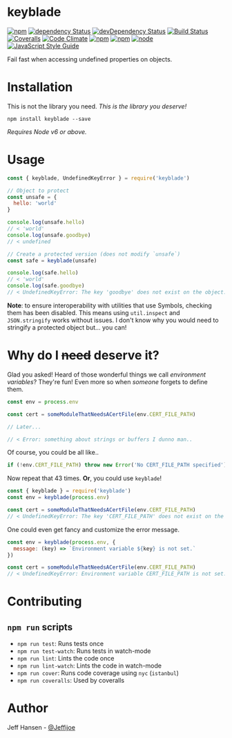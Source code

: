 # keyblade

[![npm](https://img.shields.io/npm/v/keyblade.svg?maxAge=1000)](https://www.npmjs.com/package/keyblade)
[![dependency Status](https://img.shields.io/david/jeffijoe/keyblade.svg?maxAge=1000)](https://david-dm.org/jeffijoe/keyblade)
[![devDependency Status](https://img.shields.io/david/dev/jeffijoe/keyblade.svg?maxAge=1000)](https://david-dm.org/jeffijoe/keyblade)
[![Build Status](https://img.shields.io/travis/jeffijoe/keyblade.svg?maxAge=1000)](https://travis-ci.org/jeffijoe/keyblade)
[![Coveralls](https://img.shields.io/coveralls/jeffijoe/keyblade.svg?maxAge=1000)](https://coveralls.io/github/jeffijoe/keyblade)
[![Code Climate](https://img.shields.io/codeclimate/github/jeffijoe/keyblade.svg?maxAge=1000)](https://codeclimate.com/github/jeffijoe/keyblade)
[![npm](https://img.shields.io/npm/dt/keyblade.svg?maxAge=1000)](https://www.npmjs.com/package/keyblade)
[![npm](https://img.shields.io/npm/l/keyblade.svg?maxAge=1000)](https://github.com/jeffijoe/keyblade/blob/master/LICENSE.md)
[![node](https://img.shields.io/node/v/keyblade.svg?maxAge=1000)](https://www.npmjs.com/package/keyblade)
[![JavaScript Style Guide](https://img.shields.io/badge/code%20style-standard-brightgreen.svg)](http://standardjs.com/)

Fail fast when accessing undefined properties on objects.

# Installation

This is not the library you need. _This is the library you deserve!_

```
npm install keyblade --save
```

_Requires Node v6 or above._

# Usage

```js
const { keyblade, UndefinedKeyError } = require('keyblade')

// Object to protect
const unsafe = {
  hello: 'world'
}

console.log(unsafe.hello)
// < 'world'
console.log(unsafe.goodbye)
// < undefined

// Create a protected version (does not modify `unsafe`)
const safe = keyblade(unsafe)

console.log(safe.hello)
// < 'world'
console.log(safe.goodbye)
// < UndefinedKeyError: The key 'goodbye' does not exist on the object.
```

**Note**: to ensure interoperability with utilities that use Symbols, checking them has been disabled. This means using `util.inspect` and `JSON.stringify` works without issues. I don't know why you would need to stringify a protected object but... you can!

# Why do I <strike>need</strike> deserve it?

Glad you asked! Heard of those wonderful things we call _environment variables_? They're fun! Even more so when _someone_ forgets to define them.

```js
const env = process.env

const cert = someModuleThatNeedsACertFile(env.CERT_FILE_PATH)

// Later...

// < Error: something about strings or buffers I dunno man..
```

Of course, you could be all like..

```js
if (!env.CERT_FILE_PATH) throw new Error('No CERT_FILE_PATH specified')
```

Now repeat that 43 times. **Or**, you could use `keyblade`!

```js
const { keyblade } = require('keyblade')
const env = keyblade(process.env)

const cert = someModuleThatNeedsACertFile(env.CERT_FILE_PATH)
// < UndefinedKeyError: The key 'CERT_FILE_PATH' does not exist on the object.
```

One could even get fancy and customize the error message.

```js
const env = keyblade(process.env, {
  message: (key) => `Environment variable ${key} is not set.`
})

const cert = someModuleThatNeedsACertFile(env.CERT_FILE_PATH)
// < UndefinedKeyError: Environment variable CERT_FILE_PATH is not set.
```

# Contributing

## `npm run` scripts

* `npm run test`: Runs tests once
* `npm run test-watch`: Runs tests in watch-mode
* `npm run lint`: Lints the code once
* `npm run lint-watch`: Lints the code in watch-mode
* `npm run cover`: Runs code coverage using `nyc` (`istanbul`)
* `npm run coveralls`: Used by coveralls


# Author

Jeff Hansen - [@Jeffijoe](https://twitter.com/Jeffijoe)
